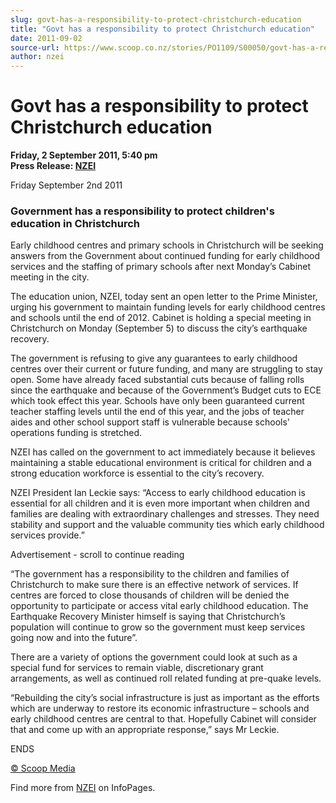 ```yaml
---
slug: govt-has-a-responsibility-to-protect-christchurch-education
title: "Govt has a responsibility to protect Christchurch education"
date: 2011-09-02
source-url: https://www.scoop.co.nz/stories/PO1109/S00050/govt-has-a-responsibility-to-protect-christchurch-education.htm
author: nzei
---
```

Govt has a responsibility to protect Christchurch education
===========================================================

**Friday, 2 September 2011, 5:40 pm**  
**Press Release: [NZEI](https://info.scoop.co.nz/NZEI)**

Friday September 2nd 2011

### Government has a responsibility to protect children's education in Christchurch

Early childhood centres and primary schools in Christchurch will be seeking answers from the Government about continued funding for early childhood services and the staffing of primary schools after next Monday’s Cabinet meeting in the city.

The education union, NZEI, today sent an open letter to the Prime Minister, urging his government to maintain funding levels for early childhood centres and schools until the end of 2012. Cabinet is holding a special meeting in Christchurch on Monday (September 5) to discuss the city’s earthquake recovery.

The government is refusing to give any guarantees to early childhood centres over their current or future funding, and many are struggling to stay open. Some have already faced substantial cuts because of falling rolls since the earthquake and because of the Government’s Budget cuts to ECE which took effect this year. Schools have only been guaranteed current teacher staffing levels until the end of this year, and the jobs of teacher aides and other school support staff is vulnerable because schools' operations funding is stretched.

NZEI has called on the government to act immediately because it believes maintaining a stable educational environment is critical for children and a strong education workforce is essential to the city’s recovery.

NZEI President Ian Leckie says: “Access to early childhood education is essential for all children and it is even more important when children and families are dealing with extraordinary challenges and stresses. They need stability and support and the valuable community ties which early childhood services provide.”

Advertisement - scroll to continue reading





“The government has a responsibility to the children and families of Christchurch to make sure there is an effective network of services. If centres are forced to close thousands of children will be denied the opportunity to participate or access vital early childhood education. The Earthquake Recovery Minister himself is saying that Christchurch’s population will continue to grow so the government must keep services going now and into the future”.

There are a variety of options the government could look at such as a special fund for services to remain viable, discretionary grant arrangements, as well as continued roll related funding at pre-quake levels.

“Rebuilding the city’s social infrastructure is just as important as the efforts which are underway to restore its economic infrastructure – schools and early childhood centres are central to that. Hopefully Cabinet will consider that and come up with an appropriate response,” says Mr Leckie.

ENDS  

[© Scoop Media](http://www.scoop.co.nz/about/terms.html)

Find more from [NZEI](https://info.scoop.co.nz/NZEI) on InfoPages.